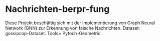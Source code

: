 # Nachrichten-berpr-fung
Diese Projekt beschäftig sich mit der Implementierung von Graph Neural Network (GNN) zur Erkennung von falsche Nachrichten.
Dataset: gossipcop-Dataset.
Tools= Pytoch-Geometric
